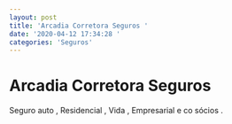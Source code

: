 ```yaml
---
layout: post
title: 'Arcadia Corretora Seguros '
date: '2020-04-12 17:34:28 '
categories: 'Seguros'
---
```


# Arcadia Corretora Seguros 

Seguro auto , Residencial , Vida , Empresarial e co sócios .
